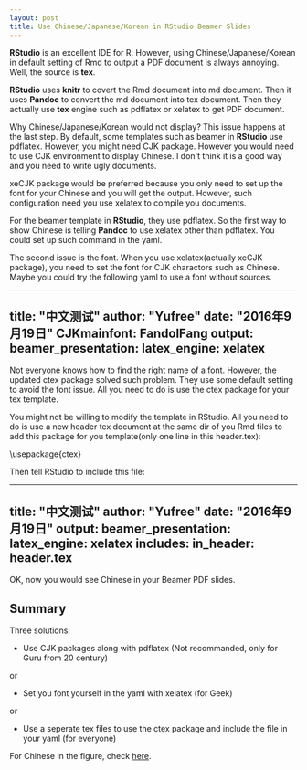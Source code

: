 ```yaml
---
layout: post
title: Use Chinese/Japanese/Korean in RStudio Beamer Slides
---
```


**RStudio** is an excellent IDE for R. However, using Chinese/Japanese/Korean in default setting of Rmd to output a PDF document is always annoying. Well, the source is **tex**.

**RStudio** uses **knitr** to covert the Rmd document into md document. Then it uses **Pandoc** to convert the md document into tex document. Then they actually use **tex** engine such as pdflatex or xelatex to get PDF document. 

Why Chinese/Japanese/Korean would not display? This issue happens at the last step. By default, some templates such as beamer in **RStudio** use pdflatex. However, you might need CJK package. However you would need to use CJK environment to display Chinese. I don't think it is a good way and you need to write ugly documents.

xeCJK package would be preferred because you only need to set up the font for your Chinese and you will get the output. However, such configuration need you use xelatex to compile you documents.

For the beamer template in **RStudio**, they use pdflatex. So the first way to show Chinese is telling **Pandoc** to use xelatex other than pdflatex. You could set up such command in the yaml.

The second issue is the font. When you use xelatex(actually xeCJK package), you need to set the font for CJK charactors such as Chinese. Maybe you could try the following yaml to use a font without sources.

---
title: "中文测试"
author: "Yufree"
date: "2016年9月19日"
CJKmainfont: FandolFang
output:
  beamer_presentation:
    latex_engine: xelatex
---

Not everyone knows how to find the right name of a font. However, the updated ctex package solved such problem. They use some default setting to avoid the font issue. All you need to do is use the ctex package for your tex template.

You might not be willing to modify the template in RStudio. All you need to do is use a new header tex document at the same dir of you Rmd files to add this package for you template(only one line in this header.tex):

  \usepackage{ctex}

Then tell RStudio to include this file:

---
title: "中文测试"
author: "Yufree"
date: "2016年9月19日"
output: 
  beamer_presentation:
    latex_engine: xelatex
    includes: 
      in_header: header.tex
---

OK, now you would see Chinese in your Beamer PDF slides.

## Summary

Three solutions:

- Use CJK packages along with pdflatex (Not recommanded, only for Guru from 20 century)

or

- Set you font yourself in the yaml with xelatex (for Geek)

or

- Use a seperate tex files to use the ctex package and include the file in your yaml (for everyone)

For Chinese in the figure, check [here](http://yufree.cn/blog/2014/07/21/rmd-to-pdf.html).
